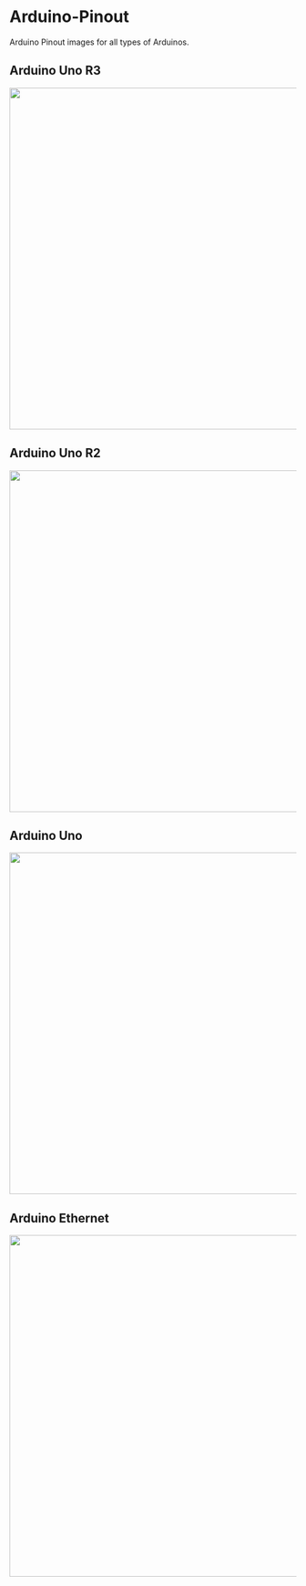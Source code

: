 Arduino-Pinout
==============

Arduino Pinout images for all types of Arduinos.

## Arduino Uno R3

<img src="https://rawgithub.com/Bouni/Arduino-Pinout/master/Arduino%20Uno%20R3%20Pinout.svg" width="600">

## Arduino Uno R2

<img src="https://rawgithub.com/Bouni/Arduino-Pinout/master/Arduino%20Uno%20R2%20Pinout.svg" width="600">

## Arduino Uno

<img src="https://rawgithub.com/Bouni/Arduino-Pinout/master/Arduino%20Uno%20Pinout.svg" width="600">

## Arduino Ethernet

<img src="https://rawgithub.com/Bouni/Arduino-Pinout/master/Arduino%20Ethernet%20Pinout.svg" width="600">
